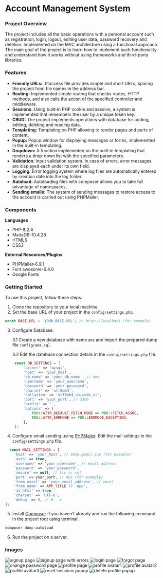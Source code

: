 # Account Management System

### Project Overview

The project includes all the basic operations with a personal account such as registration, login, logout, editing user data, password recovery and deletion. Implemented on the MVC architecture using a functional approach. The main goal of the project is to learn how to implement such functionality and understand how it works without using frameworks and third-party libraries.

### Features

* __Friendly URLs:__ .htaccess file provides simple and short URLs, sparing the project from file names in the address bar.
* __Routing:__ Implemented simple routing that checks routes, HTTP methods, and also calls the action of the specified controller and middleware.
* __Sessions:__ Using built-in PHP cookie and session, a system is implemented that remembers the user by a unique token key.
* __CRUD:__ The project implements operations with database for adding, editing, deleting and reading data.
* __Templating:__ Templating on PHP allowing to render pages and parts of content.
* __Popup:__ Popup window for displaying messages or forms, implemented in the built-in templating.
* __Dropdown:__ A function implemented on the built-in templating that renders a drop-down list with the specified parameters.
* __Validation:__ Input validation system. In case of errors, error messages are displayed each under its own field.
* __Logging:__ Error logging system where log files are automatically entered by creation date into the log folder.
* __Autoload:__ Autoloading files with composer allows you to take full advantage of namespaces.
* __Sending emails:__ The system of sending messages to restore access to the account is carried out using PHPMailer.

### Components

__Languages__
* PHP-8.2.4
* MariaDB-10.4.28
* HTML5
* CSS3

__External Resources/Plugins__
* PHPMailer-6.9.1
* Font awesome-6.4.0
* Google Fonts

### Getting Started 

To use this project, follow these steps:
1. Clone the repository to your local machine.
2. Set the base URL of your project in the `config/settings.php`.
```php
const BASE_URL = 'YOUR_BASE_URL'; // http://localhost (for example)
```
3. Configure Database. 

   3.1 Create a new database with name `ams` and import the prepared dump file `config/ams.sql`.
   
   3.2 Edit the database connection details in the `config/settings.php` file.
   ```php
    const DB_SETTINGS = [
        'driver' => 'mysql',
        'host' => 'your_host',
        'db_name' => 'your_db_name', // ams
        'username' => 'your_username',
        'password' => 'your_password',
        'charset' => 'utf8mb4',
        'collation' => 'utf8mb4_unicode_ci',
        'port' => 'your_port', // 3306
        'prefix' => '',
        'options' => [
            PDO::ATTR_DEFAULT_FETCH_MODE => PDO::FETCH_ASSOC,
            PDO::ATTR_ERRMODE => PDO::ERRMODE_EXCEPTION,
        ],
    ];
   ```
4. Configure email sending using [PHPMailer](https://github.com/PHPMailer/PHPMailer). Edit the mail settings in the `config/settings.php` file.
```php
  const MAIL_SETTINGS = [
    'host' => 'your_host', // smtp.gmail.com (for example)
    'auth' => true,
    'username' => 'your_username', // email address
    'password' => 'your_password',
    'secure' => null, // tls or ssl
    'port' => your_port, // 465 (for example)
    'from_email' => 'your_email_address', // email
    'from_name' => APP_TITLE ?? 'App',
    'is_html' => true,
    'charset' => 'UTF-8',
    'debug' => 0, // 0 - 4
];
```
5. Install [Composer](https://getcomposer.org/) if you haven't already and run the following command in the project root using terminal.
```powershell
composer dump-autoload
```
6. Run the project on a server.

### Images
![signup page](https://github.com/imdvdv/account-management-system/blob/master/public/assets/img/preview/signup-page.png)
![signup page with errors](https://github.com/imdvdv/account-management-system/blob/master/public/assets/img/preview/signup-page-errors.png)
![login page](https://github.com/imdvdv/account-management-system/blob/master/public/assets/img/preview/login-page.png)
![forgot page](https://github.com/imdvdv/account-management-system/blob/master/public/assets/img/preview/access-recovery-page.png)
![change password page](https://github.com/imdvdv/account-management-system/blob/master/public/assets/img/preview/change-password-page.png)
![profile page](https://github.com/imdvdv/account-management-system/blob/master/public/assets/img/preview/profile-page.png)
![profile avatar1](https://github.com/imdvdv/account-management-system/blob/master/public/assets/img/preview/profile-avatar1.png)
![profile avatar2](https://github.com/imdvdv/account-management-system/blob/master/public/assets/img/preview/profile-avatar2.png)
![profile avatar3](https://github.com/imdvdv/account-management-system/blob/master/public/assets/img/preview/profile-avatar3.png)
![reset sessions popup](https://github.com/imdvdv/account-management-system/blob/master/public/assets/img/preview/reset-sessions-popup.png)
![delete profile popup](https://github.com/imdvdv/account-management-system/blob/master/public/assets/img/preview/delete-profile-popup.png)
